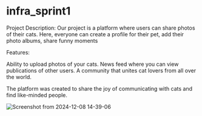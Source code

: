 # infra_sprint1


Project Description: Our project is a platform where users can share photos of their cats. Here, everyone can create a profile for their pet, add their photo albums, share funny moments

Features:

Ability to upload photos of your cats.
News feed where you can view publications of other users.
A community that unites cat lovers from all over the world.

The platform was created to share the joy of communicating with cats and find like-minded people.

![Screenshot from 2024-12-08 14-39-06](https://github.com/user-attachments/assets/4c9dabfa-d34a-4f75-9ece-6d8fdf7835cc)
